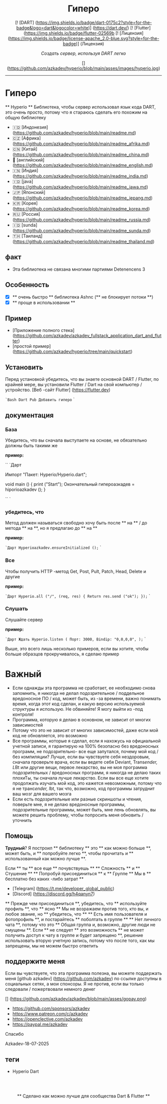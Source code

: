 <Div align = "center">

# Гиперо


[! [DART] (https://img.shields.io/badge/dart-0175c2?style=for-the-badge&logo=dart&logocolor=white)] (https://dart.dev/)
[! [Flutter] (https://img.shields.io/badge/flutter-02569b
[! [Лицензия] (https://img.shields.io/badge/license-apache_2.0-blue.svg?style=for-the-badge)] (Лицензия)

*Создать сервер, используя DART легко*

[] (https://github.com/azkadev/hyperio/blob/main/asses/images/hyperio.jpg)

</div>

---


# Гиперо



** Hyperio ** Библиотека, чтобы сервер использовал язык кода DART, это очень просто, потому что я стараюсь сделать его похожим на общую библиотеку

- 🇮🇩 [Индонезия] (https://github.com/azkadev/hyperio/blob/main/readme.md)
- 🇨🇿 [Африка] (https://github.com/azkadev/hyperio/blob/main/readme_afrika.md)
- 🇨🇳 [Китай] (https://github.com/azkadev/hyperio/blob/main/readme_china.md)
- 🏴󠁧󠁢󠁥󠁮󠁧󠁿 [английский] (https://github.com/azkadev/hyperio/blob/main/readme_english.md)
- 🇮🇳 [Индия] (https://github.com/azkadev/hyperio/blob/main/readme_india.md)
- 🇮🇩 [java] (https://github.com/azkadev/hyperio/blob/main/readme_jawa.md)
- 🇯🇵 [Японский] (https://github.com/azkadev/hyperio/blob/main/readme_jepang.md)
- 🇰🇷 [Корея] (https://github.com/azkadev/hyperio/blob/main/readme_korea.md)
- 🇷🇺 [Россия] (https://github.com/azkadev/hyperio/blob/main/readme_russia.md)
- 🇮🇩 [sunda] (https://github.com/azkadev/hyperio/blob/main/readme_sunda.md)
- 🇹🇭 [Таиланд] (https://github.com/azkadev/hyperio/blob/main/readme_thailand.md)

## факт

- Эта библиотека не связана многими партиями Detenencens 3

## Особенность

- [x] ** очень быстро ** библиотека Ashnc (** не блокирует потоки **)
- [x] ** проще в использовании **

## Пример

- [Приложение полного стека] (https://github.com/azkadev/azkadev_fullstack_application_dart_and_flutter)
- [простой пример] (https://github.com/azkadev/hyperio/tree/main/quickstart)



## Установить

Перед установкой убедитесь, что вы знаете основной DART / Flutter, по крайней мере, вы установили Flutter / Dart на свой компьютер / устройство. [Веб -сайт Flutter] (https://flutter.dev)

`` `Bash
Dart Pub Добавить гиперо
`` `

## документация


### База

Убедитесь, что вы сначала выступаете на основе, не обязательно должны быть такими же

**пример:**

`` `Дарт

Импорт "Пакет: Hyperio/Hyperio.dart";

void main () {
  print ("Start");
  Окончательный гипероазкадев = hiporioazkadev ();
}

`` `

### убедитесь, что

Метод должен называться свободно хочу быть после ** на ** / до метода ** на **, но я предлагаю до ** на **

**пример:**

`` `Дарт
  Hyperioazkadev.ensureInitialized ();
`` `


### Все

Чтобы получить HTTP -метод Get, Post, Pult, Patch, Head, Delete и другие

**пример:**

`` `Дарт
  Hyperio.all ("/", (req, res) {
    Return res.send ("ok");
  });
`` `


### Слушать

Слушайте сервер

**пример:**

`` `Дарт
Ждать Hyperio.listen (
  Порт: 3000,
  Bindip: "0,0,0,0",
);
`` `

Выше, это всего лишь несколько примеров, если вы хотите, чтобы больше образцов прокручивалось, я сделаю пример

# Важный

- Если однажды эта программа не сработает, ее необходимо снова запомнить, я никогда не делал подозрительное / поддельное вредоносное ПО / код, может быть, из -за времени, важно понимать время, когда этот код сделан, и какую версию используемой структуры я использую. Не обвиняйте! Я могу выйти из -под контроля!
- Программа, которую я делаю в основном, не зависит от многих зависимостей
- Потому что это не зависит от многих зависимостей, даже если мой код не обновляется, это возможно
- Все программы, которые я сделал, если я нахожусь на официальной учетной записи, я гарантирую на 100% безопасно без вредоносных программ, не подозрительно- все еще запутался, почему мой код / без компиляции? Лучше, если вы чувствуете себя нездоровым, сначала проверьте врача, если вы ведете себя Deviant, Trans*ender, L*Bt или другие вещи, первое лекарство, вы не моя программа подозрительных / вредоносных программ, я никогда не делаю таких плохиТы, ты сначала лучше лекарство. Если вы все еще хотите продолжать изучать мой код, это кажется невозможным, потому что я не транс*ender, l*bt, так что, возможно, код программы затруднит ваш мозг для вашего мозга
- Если есть подозрительные или разные скриншоты и чтения, поверьте мне, я не делаю вредоносные программы, подозрительные программы, может быть, мне лень обновлять, вы можете решить проблему, чтобы попросить меня обновить / уточнить

## Помощь

**Трудный**? Я построил ** библиотеку ** это ** как можно больше **, может быть, и ** попробуйте легко **, чтобы прочитать и ** использованный как можно лучше **. 

Если ** ты ** все еще ** почувствуешь ** ** Сложность ** и ** Стушение ** ** Попробуй присоединиться ** к ** Группе ** Мы в ** бесплатно без каких -либо затрат **

- [Telegram] (https://t.me/developer_global_public)
- [Discord] (https://discord.gg/h4qanyn7)

** Прежде чем присоединиться **, убедитесь, что ** используйте профиль **, что ** ясно ** Мы не возражаем против того, кто вы, и любое звание, но ** убедитесь, что ** ** Есть имя пользователя и фотопрофиль **, и постарайтесь ** поболтать в группе ** ** Нет личного чата **, потому что это ** Общая группа и, возможно, другие люди не смущены **. Если ** не следует ** это возможность ** не может получить доступ к чату в группе и будет запрещено **, решение использовать вторую учетную запись, потому что после того, как мы запрещены, мы не можем быстро ответить


## поддержите меня

Если вы чувствуете, что эта программа полезна, вы можете поддержать меня [github azkadev] (https://github.com/azkadev) по ссылке доступны в социальных сетях, а мои спонсоры. Я не против, если вы только следовали / пожертвовали немного денег

[] (https://github.com/azkadev/azkadev/blob/main/asses/gopay.png)

- https://github.com/sponsors/azkadev
- https://www.patreon.com/c/azkadev
- https://openclective.com/azkadev
- https://paypal.me/azkadev

Спасибо


Azkadev-18-07-2025


## теги

- Hyperio Dart

</br>
</br>


<Div align = "center">

** Сделано как можно лучше для сообщества Dart & Flutter **

</div>